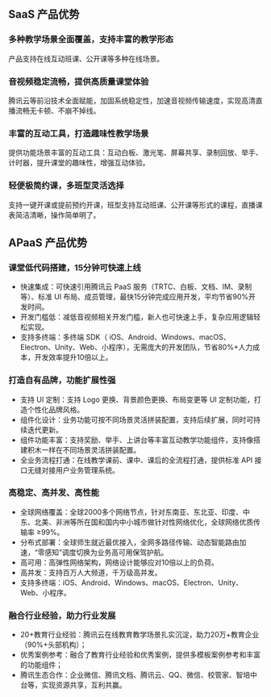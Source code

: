 ##  SaaS 产品优势
### 多种教学场景全面覆盖，支持丰富的教学形态
产品支持在线互动班课、公开课等多种在线场景。

### 音视频稳定流畅，提供高质量课堂体验
腾讯云等前沿技术全面赋能，加固系统稳定性，加速音视频传输速度，实现高清直播流畅无卡顿、不崩不掉线。

### 丰富的互动工具，打造趣味性教学场景
提供功能场景丰富的互动工具：互动白板、激光笔、屏幕共享、录制回放、举手、计时器，提升课堂的趣味性，增强互动体验。

### 轻便极简约课，多班型灵活选择
支持一键开课或提前预约开课，班型支持互动班课、公开课等形式的课程，直播课表简洁清晰，操作简单明了。

## APaaS 产品优势
### 课堂低代码搭建，15分钟可快速上线
- 快速集成：可快速引用腾讯云 PaaS 服务（TRTC、白板、文档、IM、录制等）、标准 UI 布局、成员管理，最快15分钟完成应用开发，平均节省90%开发时间。
- 开发门槛低：减低音视频相关开发门槛，新人也可快速上手，复杂应用逻辑轻松实现。
- 支持多终端：多终端 SDK（ iOS、Android、Windows、macOS、Electron、Unity、Web、小程序），无需庞大的开发团队，节省80%+人力成本，开发效率提升10倍以上。

### 打造自有品牌，功能扩展性强

- 支持 UI 定制：支持 Logo 更换、背景颜色更换、布局变更等 UI 定制功能，打造个性化品牌风格。
- 组件化设计：业务功能可按不同场景灵活拼装配置，支持后续扩展，同时可持续迭代更新。
- 组件功能丰富：支持奖励、举手、上讲台等丰富互动教学功能组件，支持像搭建积木一样在不同场景灵活拼装配置。
- 全业务流程打通：在线教学课前、课中、课后的全流程打通，提供标准 API 接口无缝对接用户业务管理系统。

### 高稳定、高并发、高性能

- 全球网络覆盖：全球2000多个网络节点，针对东南亚、东北亚、印度、中东、北美、非洲等所在国和国内中小城市做针对性网络优化，全球网络优质传输率 ≥99%。
- 分布式部署：全球师生就近最优接入，全网多路径传输、动态智能路由加速，“零感知”调度切换为业务高可用保驾护航。
- 高可用：高弹性网络架构，网络设计能够应对10倍以上的负荷。
- 高并发：支持百万人大频道，千万级高并发。
- 支持多终端：iOS、Android、Windows、macOS、Electron、Unity、Web、小程序。

### 融合行业经验，助力行业发展

- 20+教育行业经验：腾讯云在线教育教学场景扎实沉淀，助力20万+教育企业（90%+头部机构）；
- 优秀案例参考：融合了教育行业经验和优秀案例，提供多模板案例参考和丰富的功能组件；
- 腾讯生态合作：企业微信、腾讯文档、腾讯云、QQ、微信、校管家、智培中台等，实现资源共享，互利共赢。


